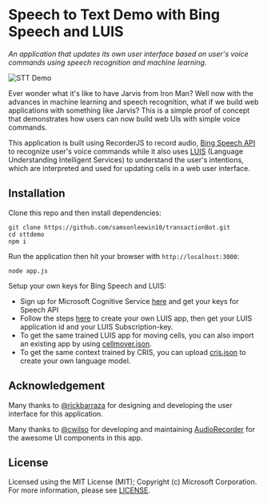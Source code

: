# Speech to Text Demo with Bing Speech and LUIS

_An application that updates its own user interface based on user's voice commands using speech recognition and machine learning_.

![STT Demo](demo.gif)

Ever wonder what it's like to have Jarvis from Iron Man? Well now with the advances in machine learning and speech recognition, what if we build web applications with something like Jarvis? This is a simple proof of concept that demonstrates how users can now build web UIs with simple voice commands.

This application is built using RecorderJS to record audio, [Bing Speech API](https://www.microsoft.com/cognitive-services/en-us/speech-api/documentation/overview) to recognize user's voice commands while it also uses [LUIS](https://www.microsoft.com/cognitive-services/en-us/luis-api/documentation/home) (Language Understanding Intelligent Services) to understand the user's intentions, which are interpreted and used for updating cells in a web user interface. 

## Installation

Clone this repo and then install dependencies:

    git clone https://github.com/samsonleewin10/transactionBot.git
    cd sttdemo
    npm i


Run the application then hit your browser with `http://localhost:3000`:

    node app.js


Setup your own keys for Bing Speech and LUIS:

* Sign up for Microsoft Cognitive Service [here](https://www.microsoft.com/cognitive-services/en-us/sign-up) and get your keys for Speech API
* Follow the steps [here](https://www.microsoft.com/cognitive-services/en-us/luis-api/documentation/getstartedwithluis-basics) to create your own LUIS app, then get your LUIS application id and your LUIS Subscription-key.
* To get the same trained LUIS app for moving cells, you can also import an existing app by using [cellmover.json](cellmover.json). 
* To get the same context trained by CRIS, you can upload [cris.json](cris.json) to create your own language model. 

## Acknowledgement
Many thanks to [@rickbarraza](@rickbarraza) for designing and developing the user interface for this application.

Many thanks to [@cwilso](@cwilso) for developing and maintaining [AudioRecorder](https://github.com/cwilso/AudioRecorder) for the awesome UI components in this app.

## License
Licensed using the MIT License (MIT); Copyright (c) Microsoft Corporation. For more information, please see [LICENSE](LICENSE).
